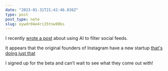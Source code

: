 ```yaml
---
date: "2023-01-31T21:42:46.836Z"
type: post 
post_type: note
slug: oywdr04e4ri35tnw90ks
---
```

I recently [wrote a post](https://brandontreb.com/2023/01/25/vpyzaaro5pjr8y3axaqag9) about using AI to filter social feeds. 

It appears that the original founders of Instagram have a new startup [that's doing just that](https://www.theverge.com/2023/1/31/23579552/artifact-instagram-cofounders-kevin-systrom-mike-krieger-news-app)

I signed up for the beta and can’t wait to see what they come out with!